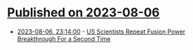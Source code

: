 # [Published on 2023-08-06](index.md)

* [2023-08-06, 23:14:00](https://hardware.slashdot.org/story/23/08/06/2251255/us-scientists-repeat-fusion-power-breakthrough-for-a-second-time?utm_source=rss1.0mainlinkanon&utm_medium=feed) - [US Scientists Repeat Fusion Power Breakthrough For a Second Time](https://hardware.slashdot.org/story/23/08/06/2251255/us-scientists-repeat-fusion-power-breakthrough-for-a-second-time?utm_source=rss1.0mainlinkanon&utm_medium=feed)
